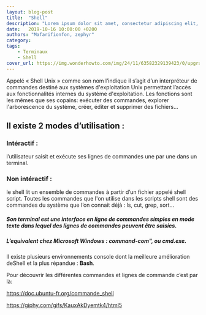 ```yaml
---
layout: blog-post
title:  "Shell"
description: "Lorem ipsum dolor sit amet, consectetur adipiscing elit, sed do eiusmod tempor incididunt ut labore et dolore magna aliqua."
date:   2019-10-16 10:00:00 +0200
authors: "Mafarifionfon, zephyr"
category: 
tags:
    - Terminaux
    - Shell
cover_url: https://img.wonderhowto.com/img/24/11/63582329139423/0/upgrade-normal-command-shell-metasploit-meterpreter.1280x600.jpg
---
```


Appelé « Shell Unix » comme son nom l’indique il s’agit d’un interpréteur de commandes destiné aux systèmes d'exploitation Unix permettant l’accès aux fonctionnalités internes du système d'exploitation. 
Les fonctions sont les mêmes que ses copains: exécuter des commandes, explorer l'arborescence du système, créer, éditer et supprimer des fichiers…

## Il existe 2 modes d’utilisation :

### Intéractif :
 l’utilisateur saisit et exécute ses lignes de commandes une par une dans un terminal.

### Non intéractif :
 le shell lit un ensemble de commandes à partir d’un fichier appelé shell script. Toutes les commandes que l'on utilise dans les scripts shell sont des commandes du système que l’on connait déjà : ls, cut, grep, sort…

##### Son terminal est une interface en ligne de commandes simples en mode texte dans lequel des lignes de commandes peuvent être saisies.

##### L’equivalent chez Microsoft Windows : command-com", ou cmd.exe.
Il existe plusieurs environnements console dont la meilleure amélioration deShell et la plus répandue : __Bash__.

Pour découvrir les différentes commandes et lignes de commande c’est par là:

https://doc.ubuntu-fr.org/commande_shell

https://giphy.com/gifs/KauxAkDyemtk4/html5

